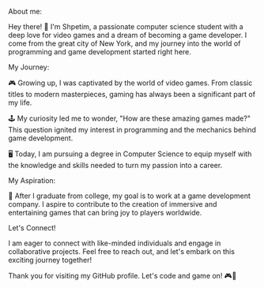 About me:

Hey there! 👋 I'm Shpetim, a passionate computer science student with a deep love for video games and a dream of becoming a game developer. I come from the great city of New York, and my journey into the world of programming and game development started right here.


My Journey:

🎮 Growing up, I was captivated by the world of video games. From classic titles to modern masterpieces, gaming has always been a significant part of my life.

🕹️ My curiosity led me to wonder, "How are these amazing games made?" This question ignited my interest in programming and the mechanics behind game development.

🖥️ Today, I am pursuing a degree in Computer Science to equip myself with the knowledge and skills needed to turn my passion into a career.


My Aspiration:

🚀 After I graduate from college, my goal is to work at a game development company. I aspire to contribute to the creation of immersive and entertaining games that can bring joy to players worldwide.


Let's Connect!

I am eager to connect with like-minded individuals and engage in collaborative projects. Feel free to reach out, and let's embark on this exciting journey together!

Thank you for visiting my GitHub profile. Let's code and game on! 🎮🚀

<!---
gitShpetim/gitShpetim is a ✨ special ✨ repository because its `README.md` (this file) appears on your GitHub profile.
You can click the Preview link to take a look at your changes.
--->
